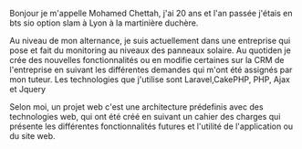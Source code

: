 
Bonjour je m'appelle Mohamed Chettah, j'ai 20 ans et l'an passée j'étais en bts sio option slam à Lyon à la martinière duchère.

Au niveau de mon alternance, je suis actuellement dans une entreprise qui pose et fait du monitoring au niveaux des panneaux solaire. Au quotiden je crée des nouvelles fonctionnalités ou en modifie certaines sur la CRM de l'entreprise en suivant les différentes demandes qui m'ont été assignés par mon tuteur. Les technologies que j'utilise sont Laravel,CakePHP, PHP, Ajax et Jquery

Selon moi, un projet web c'est une architecture prédefinis avec des technologies web, qui ont été créé en
suivant un cahier des charges qui présente les différentes fonctionnalités futures et l'utilité de l'application ou du site web.

